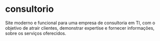 # consultorio
Site moderno e funcional para uma empresa de consultoria em TI, com o objetivo de atrair clientes, demonstrar expertise e fornecer informações, sobre os serviços oferecidos.
